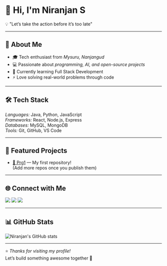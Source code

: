 # 👋 Hi, I'm Niranjan S  

💡 "Let’s take the action before it’s too late"  

---

## 🚀 About Me
- 🎓 Tech enthusiast from *Mysuru, Nanjangud*  
- 💻 Passionate about *programming, AI, and open-source projects*  
- 🌱 Currently learning Full Stack Development   
- ⚡ Love solving real-world problems through code  

---

## 🛠 Tech Stack
*Languages:* Java, Python, JavaScript  
*Frameworks:* React, Node.js, Express  
*Databases:* MySQL, MongoDB  
*Tools:* Git, GitHub, VS Code  

---

## 📂 Featured Projects
- [🔗 Prg1](https://github.com/Niranjan53/Prg1) — My first repository!  
(Add more repos once you publish them)

---

## 🌐 Connect with Me
<p align="left">
  <a href="" target="_blank"><img src="https://img.shields.io/badge/LinkedIn-blue?logo=linkedin&logoColor=white" /></a>
  <a href="" target="_blank"><img src="https://img.shields.io/badge/Twitter-black?logo=x&logoColor=white" /></a>
  <a href="https://www.instagram.com/_niranjan_s___?igsh=Nm14NGdzcXY2ZXE2" target="_blank"><img src="https://img.shields.io/badge/Instagram-purple?logo=instagram&logoColor=white" /></a>
</p>

---

## 📊 GitHub Stats
![Niranjan's GitHub stats](https://github-readme-stats.vercel.app/api?username=Niranjan53&show_icons=true&theme=tokyonight)

---

⭐ *Thanks for visiting my profile!*  
Let’s build something awesome together 🚀
